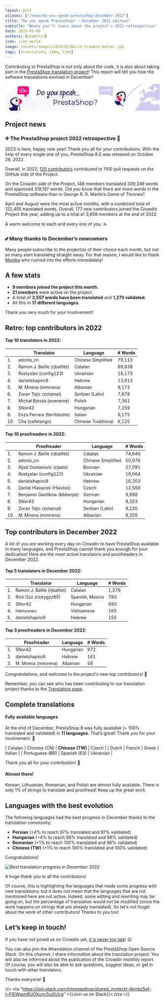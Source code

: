 ```yaml
---
layout: post
aliases: ["/news/do-you-speak-prestashop-december-2022"]
title: "Do you speak PrestaShop? – December 2022 edition"
subtitle: "Where you'll learn about the project’s 2022 retrospective"
date: 2023-01-09
authors: [LéaDelin]
icon: icon-world
image: /assets/images/2019/01/Build-Crowdin-banner.jpg
tags: [translation, i18n, l10n]
---
```


Contributing to PrestaShop is not only about the code, it is also about taking part in the [PrestaShop translation project](https://crowdin.com/project/prestashop-official)! This report will tell you how the software translations evolved in December!

![Crowdin Monthly banner](/assets/images/2019/01/Build-Crowdin-banner.jpg)

## Project news

### ➕ The PrestaShop project 2022 retrospective 🎉

2023 is here, happy new year! Thank you all for your contributions. With the help of every single one of you, PrestaShop 8.0 was released on October 26, 2022.  

Overall, in 2022,
[120 contributors](https://build.prestashop-project.org/news/2022/prestashop-8-0-0-available) contributed to 1100 pull requests on the GitHub side of the Project.

On the Crowdin side of the Project, 146 members translated 339,246 words and approved 319,197 words. Did you know that there are more words in the PrestaShop software than in George R. R. Martin’s Game of Thrones? 

April and August were the most active months, with a combined total of 122,405 translated words. 
Overall, 177 new contributors joined the Crowdin Project this year, adding up to a total of 3,658 members at the end of 2022.

A warm welcome to each and every one of you. ☕️

### 💕 Many thanks to December’s newcomers

Many people subscribe to the project(s) of their choice each month, but not so many start translating straight away. For that reason, I would like to thank [Monika](https://crowdin.com/profile/monikaraciunaite/activity)  who rushed into the efforts immediately!

## A few stats

* **9 members joined the project this month.**
* **21 members** were active on the project.
* A total of **3,557 words have been translated** and **1,273 validated**.
* All this in **17 different languages**.
 
Thank you very much for your involvement! 

## Retro: top contributors in 2022

#### Top 10 translators in 2022:

| |Translator | Language | # Words
|-|---------- | -------- | ----------------
| 1. | adonis_cn | Chinese Simplified | 79,113
| 2. | Ramon J. Batlle (rjbatllet) | Catalan | 69,638
| 3. | Rostyslav (config123) | Ukrainian | 18,173
| 4. | danielshapiro9 | Hebrew | 13,913
| 5. | M. Mirena (mmirena) | Albanian | 9,173
| 6. | Zoran Tejic (zotamal) | Serbian (Latin) | 7,678
| 7. | Michał Boruta (eveneme) | Polish | 7,361
| 8. | SNor42 | Hungarian | 7,259
| 9. | Enzo Ferrara (ferribbotte) | Italian | 6,175
| 10. | Cha (cafetango) | Chinese Traditional | 6,125


#### Top 10 proofreaders in 2022:
 
| | Proofreader | Language | # Words
|-| ---------- | -------- | ----------------
| 1. | Ramon J. Batlle (rjbatllet) | Catalan | 74,646
| 2. | adonis_cn | Chinese Simplified | 50,976
| 3. | Rijad Osmanovic (rijado)| Bosnian | 27,091
| 4. | Rostyslav (config123) | Ukrainian | 19,064
| 5. | danielshapiro9 | Hebrew | 16,203
| 6. | Daniel Hlavacek (Hlavtox) | Czech | 12,568
| 7. | Benjamin Gantikow (bbbenjie) | German | 9,898
| 8. | SNor42 | Hungarian | 8,323 
| 9. | Zoran Tejic (zotamal) | Serbian (Latin) | 8,220
| 10. | M. Mirena (mmirena) | Albanian | 8,205




## Top contributors in December 2022
 
A lot of you are working every day on Crowdin to have PrestaShop available in many languages, and PrestaShop cannot thank you enough for your dedication! Here are the most active translators and proofreaders in December 2022.
 
#### Top 5 translators in December 2022:
 
| |Translator | Language | # Words
|-|---------- | -------- | ----------------
| 1. | Ramon J. Batlle (rjbatllet) | Catalan | 1,379
| 2. | Rick Gzz (rickygzz85) | Spanish, Mexico | 780
| 3. | SNor42 | Hungarian | 680
| 4. | hienvuneu| Vietnamese | 165
| 5. | danielshapiro9 | Hebrew | 155

#### Top 3 proofreaders in December 2022:
 
| | Proofreader | Language | # Words
|-| ---------- | -------- | ----------------
| 1. | SNor42 | Hungarian | 972
| 2. | danielshapiro9 | Hebrew | 161
| 3. | M. Mirena (mmirena) | Albanian | 58

Congratulations, and welcome to the project's new top contributors! :clap:
 
Remember, you can see who has been contributing to our translation project thanks to the [Translators page](https://translators.prestashop.com/).
 
## Complete translations
 
#### Fully available languages
 
At the end of December, PrestaShop 8 was fully available (= 100% translated and validated) in **11 languages**. That’s great! Thank you for your involvement. :tada:
 
| Catalan | Chinese (CN) | **Chinese (TW)** | Czech |
| Dutch | French | Greek | Italian | 
| Portuguese (BR) | Spanish (ES) | Ukrainian | 

Thank you all for your contribution! :muscle: 

#### Almost there!

Korean, Lithuanian, Romanian, and Polish are almost fully available. There is only 1% of strings to translate and proofread! Keep up the great work.

## Languages with the best evolution

The following languages had the best progress in December thanks to the translation community:
 
* **Persian** (+4% to reach 97% translated and 97% validated)
* **Hungarian** (+4% to reach 96% translated and 96% validated) 
* **Romanian** (+1% to reach 100% translated and 96% validated)
* **Chinese (TW)** (+1% to reach 100% translated and 100% validated)


Congratulations! 

![Best translation progress in December 2022](/assets/images/2023/01/build-crowdin-progress-december22.png)

A huge thank you to all the contributors!
 
Of course, this is highlighting the languages that made some progress with new translations; but it does not mean that the languages that are not mentioned here are not active. Indeed, some editing and rewriting may be going on, but the percentage of translation would not be modified (since the work happens on strings that are already translated). So let's not forget about the work of other contributors! Thanks to you too!

## Let’s keep in touch!

If you have not joined us on Crowdin yet, [it is never too late](https://crowdin.com/project/prestashop-official)! :wink:

You can also join the #translation channel of the PrestaShop Open Source Slack. On this channel, I share information about the translation project. You will also be informed about the publication of the Crowdin monthly report. Of course, you will also be able to ask questions, suggest ideas, or get in touch with other translators.

Thanks everyone! 🙌

{{< cta "https://join.slack.com/t/prestashop/shared_invite/zt-dkmbz5qf-I~FlEWwmRUOXunc5ui0Ucg" >}}Join us on Slack{{< /cta >}}

